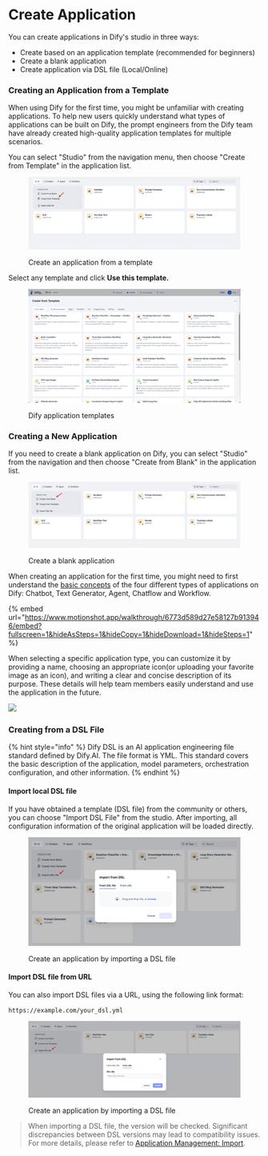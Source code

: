 # Create Application

You can create applications in Dify's studio in three ways:

* Create based on an application template (recommended for beginners)
* Create a blank application
* Create application via DSL file (Local/Online)

### Creating an Application from a Template

When using Dify for the first time, you might be unfamiliar with creating applications. To help new users quickly understand what types of applications can be built on Dify, the prompt engineers from the Dify team have already created high-quality application templates for multiple scenarios.

You can select "Studio" from the navigation menu, then choose "Create from Template" in the application list.

<figure><img src="../../.gitbook/assets/create-an-app.png" alt=""><figcaption><p>Create an application from a template</p></figcaption></figure>

Select any template and click **Use this template.**

<figure><img src="../../.gitbook/assets/image (169).png" alt=""><figcaption><p>Dify application templates</p></figcaption></figure>

### Creating a New Application

If you need to create a blank application on Dify, you can select "Studio" from the navigation and then choose "Create from Blank" in the application list.

<figure><img src="../../.gitbook/assets/create-from-blank.png" alt=""><figcaption><p>Create a blank application</p></figcaption></figure>

When creating an application for the first time, you might need to first understand the [basic concepts](./#application_type) of the four different types of applications on Dify: Chatbot, Text Generator, Agent, Chatflow and Workflow.

{% embed url="https://www.motionshot.app/walkthrough/6773d589d27e58127b913946/embed?fullscreen=1&hideAsSteps=1&hideCopy=1&hideDownload=1&hideSteps=1" %}

When selecting a specific application type, you can customize it by providing a name, choosing an appropriate icon(or uploading your favorite image as an icon), and writing a clear and concise description of its purpose. These details will help team members easily understand and use the application in the future.

![](https://assets-docs.dify.ai/2024/12/8012e6ed06bfb10b239a4b999b1a0787.png)

### Creating from a DSL File

{% hint style="info" %}
Dify DSL is an AI application engineering file standard defined by Dify.AI. The file format is YML. This standard covers the basic description of the application, model parameters, orchestration configuration, and other information.
{% endhint %}

#### Import local DSL file

If you have obtained a template (DSL file) from the community or others, you can choose "Import DSL File" from the studio. After importing, all configuration information of the original application will be loaded directly.

<figure><img src="../../.gitbook/assets/en-import-dsl-file.png" alt=""><figcaption><p>Create an application by importing a DSL file</p></figcaption></figure>

#### Import DSL file from URL

You can also import DSL files via a URL, using the following link format:

```url
https://example.com/your_dsl.yml
```

<figure><img src="../../.gitbook/assets/en-import-dsl-file-via-url.png" alt=""><figcaption><p>Create an application by importing a DSL file</p></figcaption></figure>

> When importing a DSL file, the version will be checked. Significant discrepancies between DSL versions may lead to compatibility issues. For more details, please refer to [Application Management: Import](https://docs.dify.ai/guides/management/app-management#importing-application).
